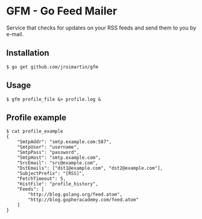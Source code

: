 GFM - Go Feed Mailer
====================

Service that checks for updates on your RSS feeds and send them to you by e-mail.

Installation
------------
	$ go get github.com/jroimartin/gfm

Usage
-----
	$ gfm profile_file &> profile.log &

Profile example
---------------
	$ cat profile_example
	{
		"SmtpAddr": "smtp.example.com:587",
		"SmtpUser": "username",
		"SmtpPass": "password",
		"SmtpHost": "smtp.example.com",
		"SrcEmail": "src@example.com",
		"DstEmails": ["dst1@example.com", "dst2@example.com"],
		"SubjectPrefix": "[RSS]",
		"FetchTimeout": 5,
		"HistFile": "profile_history",
		"Feeds": [
			"http://blog.golang.org/feed.atom",
			"http://blog.gopheracademy.com/feed.atom"
		]
	}
